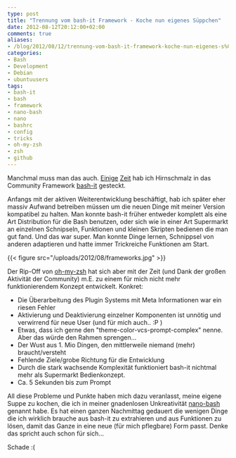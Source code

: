 ```yaml
---
type: post
title: "Trennung vom bash-it Framework - Koche nun eigenes Süppchen"
date: 2012-08-12T20:12:00+02:00
comments: true
aliases:
- /blog/2012/08/12/trennung-vom-bash-it-framework-koche-nun-eigenes-s%C3%BCppchen/
categories:
- Bash
- Development
- Debian
- ubuntuusers
tags:
- bash-it
- bash
- framework
- nano-bash
- nano
- bashrc
- config
- tricks
- oh-my-zsh
- zsh
- github
---
```


Manchmal muss man das auch. [Einige](/blog/2010/11/24/bash-it-n0qorg-theme-und-git_info/)
[Zeit](/blog/2010/12/07/github-mitarbeit-an-bash-it/) hab ich
Hirnschmalz in das Community Framework [bash-it](https://github.com/revans/bash-it) gesteckt.

Anfangs mit der aktiven Weiterentwicklung beschäftigt, hab ich später eher
massiv Aufwand betreiben müssen um die neuen Dinge mit meiner Version
kompatibel zu halten.  Man konnte bash-it früher entweder komplett als eine
Art Distribution für die Bash benutzen, oder sich wie in einer Art
Supermarkt an einzelnen Schnipseln, Funktionen und kleinen Skripten
bedienen die man gut fand. Und das war super.  Man konnte Dinge lernen,
Schnippsel von anderen adaptieren und hatte immer Trickreiche Funktionen am
Start.

{{< figure src="/uploads/2012/08/frameworks.jpg" >}}

Der Rip-Off von [oh-my-zsh](https://github.com/robbyrussell/oh-my-zsh) hat sich
aber mit der Zeit (und Dank der großen Aktivität der Community) m.E. zu einem
für mich nicht mehr funktionierendem Konzept entwickelt. Konkret:

* Die Überarbeitung des Plugin Systems mit Meta Informationen war ein
  riesen Fehler
* Aktivierung und Deaktivierung einzelner Komponenten ist unnötig und
  verwirrend für neue User (und für mich auch.. :P )
* Etwas, dass ich gerne den "theme-color-vcs-prompt-complex" nenne. Aber
  das würde den Rahmen sprengen...
* Der Wust aus 1. Mio Dingen, den mittlerweile niemand (mehr)
  braucht/versteht
* Fehlende Ziele/grobe Richtung für die Entwicklung
* Durch die stark wachsende Komplexität funktioniert bash-it nichtmal mehr
  als Supermarkt Bedienkonzept.
* Ca. 5 Sekunden bis zum Prompt

All diese Probleme und Punkte haben mich dazu veranlasst, meine eigene
Suppe zu kochen, die ich in meiner gnadenlosen Unkreativität
[nano-bash](https://github.com/noqqe/nano-bash) genannt habe. Es hat einen
ganzen Nachmittag gedauert die wenigen Dinge die ich wirklich brauche aus
bash-it zu extrahieren und aus Funktionen zu lösen, damit das Ganze in eine
neue (für mich pflegbare) Form passt. Denke das spricht auch schon für
sich...

Schade :(
